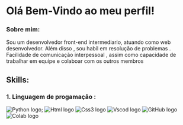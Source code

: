 # Olá Bem-Vindo ao meu perfil!

### Sobre mim:

Sou um desenvolvedor front-end intermediario, atuando como web desenvolvedor.
Além disso , sou habil em resolução de problemas . 
Facilidade de comunicação interpessoal , assim como capacidade de 
trabalhar em equipe e colaboar com os outros membros 

## Skills:

### 1. Linguagem de progamação :

![Python logo](https://img.shields.io/badge/Python-FFD43B?style=for-the-badge&logo=python&logoColor=blue);
![Html logo](https://img.shields.io/badge/HTML5-E34F26?style=for-the-badge&logo=html5&logoColor=white)
![Css3 logo](https://img.shields.io/badge/CSS3-1572B6?style=for-the-badge&logo=css3&logoColor=white)
![Vscod logo](https://img.shields.io/badge/Visual_Studio_Code-0078D4?style=for-the-badge&logo=visual%20studio%20code&logoColor=white)
![GitHub logo](https://img.shields.io/badge/GitHub-100000?style=for-the-badge&logo=github&logoColor=white)
![Colab logo](https://img.shields.io/badge/Colab-F9AB00?style=for-the-badge&logo=googlecolab&color=525252)
